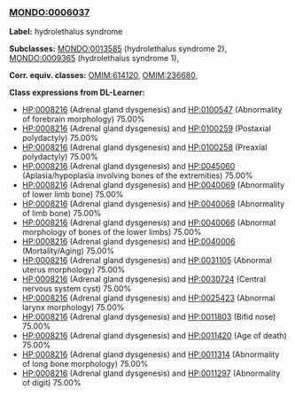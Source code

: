 
### [MONDO:0006037](http://purl.obolibrary.org/obo/MONDO_0006037)
**Label:** hydrolethalus syndrome

**Subclasses:** [MONDO:0013585](http://purl.obolibrary.org/obo/MONDO_0013585) (hydrolethalus syndrome 2), [MONDO:0009365](http://purl.obolibrary.org/obo/MONDO_0009365) (hydrolethalus syndrome 1), 

**Corr. equiv. classes:** [OMIM:614120](http://purl.obolibrary.org/obo/OMIM_614120), [OMIM:236680](http://purl.obolibrary.org/obo/OMIM_236680), 

**Class expressions from DL-Learner:**

- [HP:0008216](http://purl.obolibrary.org/obo/HP_0008216) (Adrenal gland dysgenesis) and [HP:0100547](http://purl.obolibrary.org/obo/HP_0100547) (Abnormality of forebrain morphology) 75.00%
- [HP:0008216](http://purl.obolibrary.org/obo/HP_0008216) (Adrenal gland dysgenesis) and [HP:0100259](http://purl.obolibrary.org/obo/HP_0100259) (Postaxial polydactyly) 75.00%
- [HP:0008216](http://purl.obolibrary.org/obo/HP_0008216) (Adrenal gland dysgenesis) and [HP:0100258](http://purl.obolibrary.org/obo/HP_0100258) (Preaxial polydactyly) 75.00%
- [HP:0008216](http://purl.obolibrary.org/obo/HP_0008216) (Adrenal gland dysgenesis) and [HP:0045060](http://purl.obolibrary.org/obo/HP_0045060) (Aplasia/hypoplasia involving bones of the extremities) 75.00%
- [HP:0008216](http://purl.obolibrary.org/obo/HP_0008216) (Adrenal gland dysgenesis) and [HP:0040069](http://purl.obolibrary.org/obo/HP_0040069) (Abnormality of lower limb bone) 75.00%
- [HP:0008216](http://purl.obolibrary.org/obo/HP_0008216) (Adrenal gland dysgenesis) and [HP:0040068](http://purl.obolibrary.org/obo/HP_0040068) (Abnormality of limb bone) 75.00%
- [HP:0008216](http://purl.obolibrary.org/obo/HP_0008216) (Adrenal gland dysgenesis) and [HP:0040066](http://purl.obolibrary.org/obo/HP_0040066) (Abnormal morphology of bones of the lower limbs) 75.00%
- [HP:0008216](http://purl.obolibrary.org/obo/HP_0008216) (Adrenal gland dysgenesis) and [HP:0040006](http://purl.obolibrary.org/obo/HP_0040006) (Mortality/Aging) 75.00%
- [HP:0008216](http://purl.obolibrary.org/obo/HP_0008216) (Adrenal gland dysgenesis) and [HP:0031105](http://purl.obolibrary.org/obo/HP_0031105) (Abnormal uterus morphology) 75.00%
- [HP:0008216](http://purl.obolibrary.org/obo/HP_0008216) (Adrenal gland dysgenesis) and [HP:0030724](http://purl.obolibrary.org/obo/HP_0030724) (Central nervous system cyst) 75.00%
- [HP:0008216](http://purl.obolibrary.org/obo/HP_0008216) (Adrenal gland dysgenesis) and [HP:0025423](http://purl.obolibrary.org/obo/HP_0025423) (Abnormal larynx morphology) 75.00%
- [HP:0008216](http://purl.obolibrary.org/obo/HP_0008216) (Adrenal gland dysgenesis) and [HP:0011803](http://purl.obolibrary.org/obo/HP_0011803) (Bifid nose) 75.00%
- [HP:0008216](http://purl.obolibrary.org/obo/HP_0008216) (Adrenal gland dysgenesis) and [HP:0011420](http://purl.obolibrary.org/obo/HP_0011420) (Age of death) 75.00%
- [HP:0008216](http://purl.obolibrary.org/obo/HP_0008216) (Adrenal gland dysgenesis) and [HP:0011314](http://purl.obolibrary.org/obo/HP_0011314) (Abnormality of long bone morphology) 75.00%
- [HP:0008216](http://purl.obolibrary.org/obo/HP_0008216) (Adrenal gland dysgenesis) and [HP:0011297](http://purl.obolibrary.org/obo/HP_0011297) (Abnormality of digit) 75.00%


